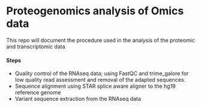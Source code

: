# Proteogenomics analysis of Omics data

This repo will document the procedure used in the analysis of the proteomic and transcriptomic data
#### Steps
- Quality control of the RNAseq data; using FastQC and trime_galore for low quality read assessment and removal of the adapted sequences.
- Sequence alignment using STAR splice aware aligner to the hg19 reference genome
- Variant sequence extraction from the RNAseq data
